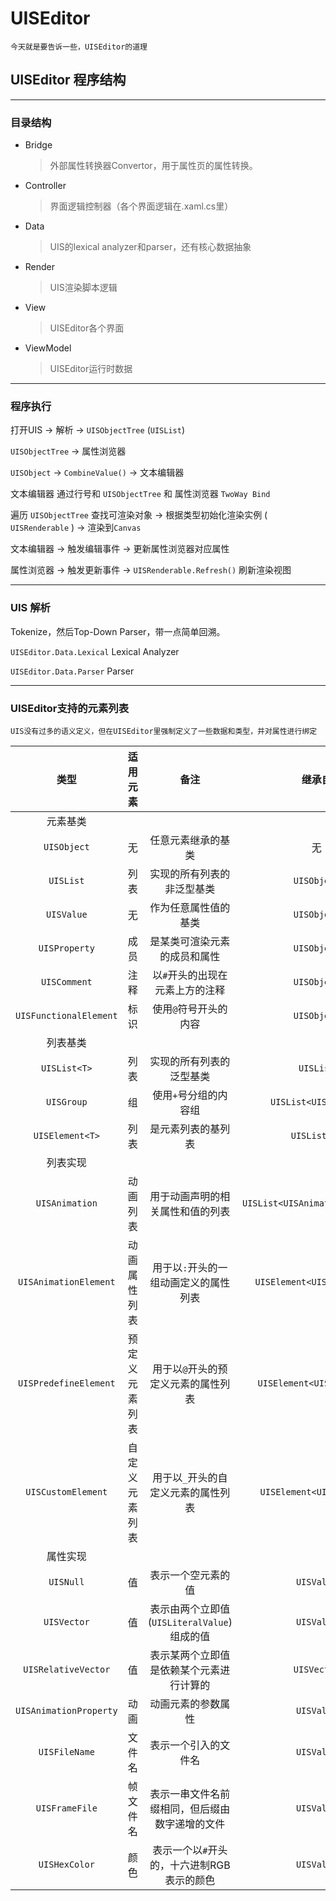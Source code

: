 # UISEditor
	今天就是要告诉一些，UISEditor的道理

## UISEditor 程序结构

--------------

### 目录结构
- Bridge	
	> 外部属性转换器Convertor，用于属性页的属性转换。
- Controller
	> 界面逻辑控制器（各个界面逻辑在.xaml.cs里）
- Data
	> UIS的lexical analyzer和parser，还有核心数据抽象
- Render
	> UIS渲染脚本逻辑
- View 
	> UISEditor各个界面
- ViewModel
	> UISEditor运行时数据

-----------------------

### 程序执行

打开UIS -> 解析 -> ``UISObjectTree`` (``UISList``)

``UISObjectTree`` -> 属性浏览器

``UISObject`` -> `CombineValue()` -> 文本编辑器

文本编辑器 通过行号和 ``UISObjectTree`` 和 属性浏览器 `TwoWay Bind`

遍历 ``UISObjectTree`` 查找可渲染对象 -> 根据类型初始化渲染实例 ( `UISRenderable` ) -> 渲染到`Canvas`


文本编辑器 -> 触发编辑事件 -> 更新属性浏览器对应属性

属性浏览器 -> 触发更新事件 ->  `UISRenderable.Refresh()` 刷新渲染视图

-----------------------

### UIS 解析

Tokenize，然后Top-Down Parser，带一点简单回溯。

`UISEditor.Data.Lexical`	Lexical Analyzer

`UISEditor.Data.Parser`		Parser

-----------------------

### UISEditor支持的元素列表

	UIS没有过多的语义定义，但在UISEditor里强制定义了一些数据和类型，并对属性进行绑定

| 类型 | 适用元素 | 备注 | 继承自 | 备注 |
| :-: | :-: | :-: | :-: | :-: |
|元素基类|
| `UISObject` | 无 | 任意元素继承的基类 | 无 | 无 |
| `UISList` | 列表 | 实现的所有列表的非泛型基类 | `UISObject` |无 |
| `UISValue` | 无 | 作为任意属性值的基类 | `UISObject` |无 |
| `UISProperty` | 成员 | 是某类可渲染元素的成员和属性 | `UISObject` |无 |
| `UISComment` | 注释 | 以`#`开头的出现在元素上方的注释 | `UISObject` |无 |
| `UISFunctionalElement` | 标识 | 使用`@`符号开头的内容 | `UISObject` |无 |
|列表基类|
| `UISList<T>` | 列表 | 实现的所有列表的泛型基类 | `UISList` |无 |
| `UISGroup` | 组 | 使用`+`号分组的内容组 | `UISList<UISObject>` |无 |
| `UISElement<T>` | 列表 | 是元素列表的基列表 | `UISList<T>` |无 |
|列表实现|
|`UISAnimation`| 动画列表 | 用于动画声明的相关属性和值的列表 | `UISList<UISAnimationProperty>` |  管理`UISAnimationProperty` |
| `UISAnimationElement` | 动画属性列表 | 用于以`:`开头的一组动画定义的属性列表 | `UISElement<UISAnimation>` | 管理`UISAnimation` |
| `UISPredefineElement` | 预定义元素列表 | 用于以`@`开头的预定义元素的属性列表 | `UISElement<UISProperty>` |无 |
| `UISCustomElement` | 自定义元素列表 | 用于以`_`开头的自定义元素的属性列表 | ` UISElement<UISProperty>` |无 |
|属性实现|
| `UISNull` | 值 | 表示一个空元素的值 | `UISValue` |无 |
| `UISVector` | 值 | 表示由两个立即值(`UISLiteralValue`)组成的值 | `UISValue` | 通常一些二元属性会用到，例如`pos=(x,y)`,`size=(x,y)` |
| `UISRelativeVector` | 值 | 表示某两个立即值是依赖某个元素进行计算的 | `UISVector`| 通常在做一些依赖属性时会引入该属性 |
| `UISAnimationProperty` | 动画 | 动画元素的参数属性 | `UISValue` |无 |
| `UISFileName` | 文件名 | 表示一个引入的文件名 | `UISValue` | 通常由`tex=`引入该属性|
| `UISFrameFile` | 帧文件名 | 表示一串文件名前缀相同，但后缀由数字递增的文件 | `UISValue` | 通常由`frame=`引入该属性 |
| `UISHexColor` | 颜色 | 表示一个以`#`开头的，十六进制RGB表示的颜色 | `UISValue` | 通常由`color=`引入该属性 |
